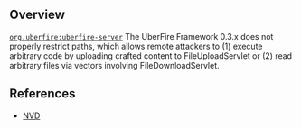 ## Overview
[`org.uberfire:uberfire-server`](http://search.maven.org/#search%7Cga%7C1%7Ca%3A%22uberfire-server%22)
The UberFire Framework 0.3.x does not properly restrict paths, which allows remote attackers to (1) execute arbitrary code by uploading crafted content to FileUploadServlet or (2) read arbitrary files via vectors involving FileDownloadServlet.

## References
- [NVD](https://web.nvd.nist.gov/view/vuln/detail?vulnId=CVE-2014-8114)